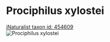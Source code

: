 
Prociphilus xylostei
====================
  
[iNaturalist taxon id: 454609](https://www.inaturalist.org/taxa/454609)  
![Prociphilus xylostei](https://inaturalist-open-data.s3.amazonaws.com/photos/41311499/medium.jpeg)